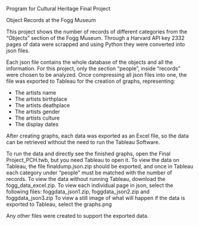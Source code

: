 Program for Cultural Heritage Final Project

Object Records at the Fogg Museum

This project shows the number of records of different categories from the “Objects” section of the Fogg Museum. Through a Harvard API key 2332 pages of data were scrapped and using Python they were converted into json files.

Each json file contains the whole database of the objects and all the information. For this project, only the section “people”, inside “records” were chosen to be analyzed. Once compressing all json files into one, the file was exported to Tableau for the creation of graphs, representing:

-	The artists name
-	The artists birthplace
-	The artists deathplace
-	The artists gender
-	The artists culture
-	The display dates

After creating graphs, each data was exported as an Excel file, so the data can be retrieved without the need to run the Tableau Software.

To run the data and directly see the finished graphs, open the Final Project_PCH.twb, but you need Tableau to open it.
To view the data on Tableau, the file finaldump.json.zip should be exported, and once in Tableau each category under “people” must be matched with the number of records.
To view the data without running Tableau, download the fogg_data_excel.zip.
To view each individual page in json, select the following files: foggdata_json1.zip, foggdata_json2.zip and foggdata_json3.zip
To view a still image of what will happen if the data is exported to Tableau, select the graphs.png

Any other files were created to support the exported data.
